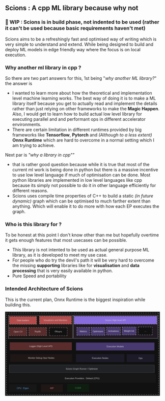 ## Scions : A cpp ML library because why not

### 🚧 WIP : Scions is in build phase, not indented to be used (rather it can't be used because basic requirements haven't met)

Scions aims to be a refreshingly fast and optimised way of writing which is very simple to understand and extend. While 
being designed to build and deploy ML models in edge friendly way where the focus is on local execution.

### Why another ml library in cpp ?

So there are two part answers for this, 1st being "*why another ML library?*" the answer is 

- I wanted to learn more about how the theoretical and implementation level machine learning works. The best way of doing it is to 
make a ML library itself because you get to actually read and implement the details rather than just relying on other frameworks
to make the **Magic Happen**. Also, I would get to learn how to build actual low level library for executing parallel and
and performant ops in different accelerator environments.
- There are certain limitation in different runtimes provided by big frameworks like **Tensorflow**, **Pytorch** and
*(Although to a less extent)* **Onnx Runtime** which are hard to overcome in a normal setting which I am trying to achieve.

Next par is *"why a library in cpp""* 

- that is rather good question because while it is true that most of the current ml work is being done in python but 
there is a massive incentive to use low level language if much of optimisation can be done. Most python libraries are implemented
in low level languages like cpp because its simply not possible to do it in other language efficiently for different reasons.
- Scions uses compile time properties of C++ to build a static _(in future dynamic)_ graph which can be optimised to much
farther extent than anything. Which will enable it to do more with how each EP executes the graph.
### Who is this library for ?
To be honest at this point I don't know other than me but hopefully overtime it gets enough features that most usecases can
be possible.

- This library is not intented to be used as actual general purpose ML library, as it is developed to meet my use case.
- For people who do try the devil's path it will be very hard to overcome the missing **supporting** libraries like for 
**visualisation** and **data processing** that is very easily available in python.
- Pure Speed and portability


### Intended Architecture of Scions
This is the current plan, Onnx Runtime is the biggest inspiration while building this.

![ScionsArchitecturev1.png](docs/images/ScionsArchitecturev1.png)
